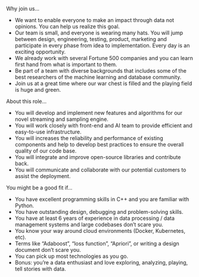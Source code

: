 Why join us...
* We want to enable everyone to make an impact through data not opinions. You can help us realize this goal. 
* Our team is small, and everyone is wearing many hats. You will jump between design, engineering, testing, product, marketing and participate in every phase from idea to implementation. Every day is an exciting opportunity.
* We already work with several Fortune 500 companies and you can learn first hand from what is important to them. 
* Be part of a team with diverse backgrounds that includes some of the best researchers of the machine learning and database community. 
* Join us at a great time where our war chest is filled and the playing field is huge and green. 


About this role…
* You will develop and implement new features and algorithms for our novel streaming and sampling engine. 
* You will work closely with front-end and AI team to provide efficient and easy-to-use infrastructure.
* You will increases the reliability and performance of existing components and help to develop best practices to ensure the overall quality of our code base.
* You will integrate and improve open-source libraries and contribute back.
* You will communicate and collaborate with our potential customers to assist the deployment.


You might be a good fit if...
* You have excellent programming skills in C++ and you are familiar with Python.
* You have outstanding design, debugging and problem-solving skills.
* You have at least 6 years of experience in data processing / data management systems and large codebases don’t scare you. 
* You know your way around cloud environments (Docker, Kubernetes, etc). 
* Terms like “Adaboost”, “loss function”, “Apriori”, or writing a design document don’t scare you. 
* You can pick up most technologies as you go.
* Bonus: you’re a data enthusiast and love exploring, analyzing, playing, tell stories with data.


